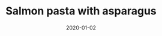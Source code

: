 ---
title: 'Salmon pasta with asparagus'
ingredients: [
    "asparagus | 0.5 | bunch",
    "tagliatelle | 250 | g",
    "salmon | 2 | fillets with skin",
    "lemon | 1 | ",
    "creme fraiche | 50 | ml",
    "black pepper |  | freshly ground",
    "salt |  | "
]
images: [
    "salmon-pasta.jpg"
]
link: "https://www.jamieoliver.com/recipes/salmon-recipes/hot-smoked-salmon-pasta/"
video: "VKMe0rpNy_g"
date: '2020-01-02'
---